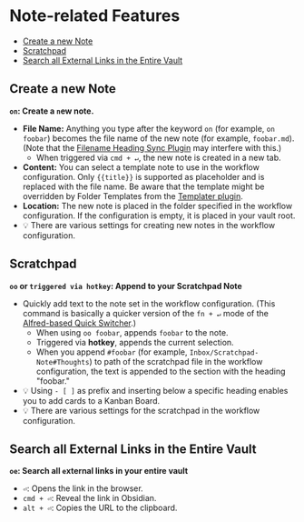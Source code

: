 # Note-related Features
<!--toc:start-->
- [Create a new Note](#create-a-new-note)
- [Scratchpad](#scratchpad)
- [Search all External Links in the Entire Vault](#search-all-external-links-in-the-entire-vault)
<!--toc:end-->

## Create a new Note
<!-- LTeX: enabled=false --><!-- vale off -->
__`on`: Create a `n`ew note.__
<!-- LTeX: enabled=true --><!-- vale on -->
- __File Name:__ Anything you type after the keyword `on` (for example, `on foobar`) becomes the file name of the new note (for example, `foobar.md`). (Note that the [Filename Heading Sync Plugin](https://obsidian.md/plugins?id=obsidian-filename-heading-sync) may interfere with this.)
	- When triggered via `cmd + ↵`, the new note is created in a new tab.
- __Content:__ You can select a template note to use in the workflow configuration. Only `{{title}}` is supported as placeholder and is replaced with the file name. Be aware that the template might be overridden by Folder Templates from the [Templater plugin](https://obsidian.md/plugins?id=templater-obsidian).
- __Location:__ The new note is placed in the folder specified in the workflow configuration. If the configuration is empty, it is placed in your vault root.
- 💡 There are various settings for creating new notes in the workflow configuration.

## Scratchpad
__`oo` or `triggered via hotkey`: Append to your Scratchpad Note__
- Quickly add text to the note set in the workflow configuration. (This command is basically a quicker version of the `fn + ↵` mode of the [Alfred-based Quick Switcher](Alfred-based%20Quick%20Switcher.md#search-for-notes).)
	- When using `oo foobar`, appends `foobar` to the note.
	- Triggered via __hotkey__, appends the current selection.
	- When you append `#foobar` (for example, `Inbox/Scratchpad-Note#Thoughts`) to path of the scratchpad file in the workflow configuration, the text is appended to the section with the heading "foobar."
- 💡 Using `- [ ]` as prefix and inserting below a specific heading enables you to add cards to a Kanban Board.
- 💡 There are various settings for the scratchpad in the workflow configuration.

## Search all External Links in the Entire Vault
<!-- vale off -->
__`oe`: Search all `e`xternal links in your entire vault__
<!-- vale on -->
- `⏎`: Opens the link in the browser.
- `cmd + ⏎`: Reveal the link in Obsidian.
- `alt + ⏎`: Copies the URL to the clipboard.
